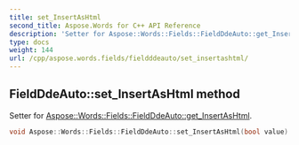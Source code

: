 ```yaml
---
title: set_InsertAsHtml
second_title: Aspose.Words for C++ API Reference
description: 'Setter for Aspose::Words::Fields::FieldDdeAuto::get_InsertAsHtml.'
type: docs
weight: 144
url: /cpp/aspose.words.fields/fieldddeauto/set_insertashtml/
---
```

## FieldDdeAuto::set_InsertAsHtml method


Setter for [Aspose::Words::Fields::FieldDdeAuto::get_InsertAsHtml](../get_insertashtml/).

```cpp
void Aspose::Words::Fields::FieldDdeAuto::set_InsertAsHtml(bool value)
```

